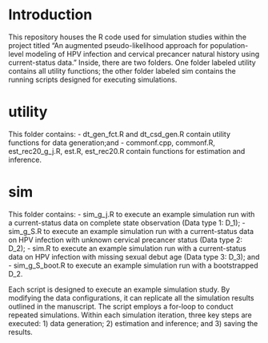 # Introduction
This repository houses the R code used for simulation studies within the project titled “An augmented pseudo-likelihood approach for population-level modeling of HPV infection and cervical precancer natural history using current-status data.” Inside, there are two folders. One folder labeled utility contains all utility functions; the other folder labeled sim contains the running scripts designed for executing simulations.

# utility
This folder contains:
	- dt_gen_fct.R and dt_csd_gen.R contain utility functions for data generation;and
	- commonf.cpp, commonf.R, est_rec20_g_j.R, est.R, est_rec20.R contain functions for estimation and inference.

# sim
This folder contains:
	- sim_g_j.R to execute an example simulation run with a current-status data on complete state observation (Data type 1:  D_1);
	- sim_g_S.R to execute an example simulation run with a current-status data on HPV infection with unknown cervical precancer status (Data type 2: D_2);
	- sim.R to execute an example simulation run with a current-status data on HPV infection with missing sexual debut age (Data type 3:  D_3); and
	- sim_g_S_boot.R to execute an example simulation run with a bootstrapped D_2.

Each script is designed to execute an example simulation study. By modifying the data configurations, it can replicate all the simulation results outlined in the manuscript. The script employs a for-loop to conduct repeated simulations. Within each simulation iteration, three key steps are executed: 1) data generation; 2) estimation and inference; and 3) saving the results.
